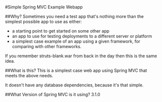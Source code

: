 #Simple Spring MVC Example Webapp

##Why?
Sometimes you need a test app that's nothing more than the simplest 
possible app to use as either:

* a starting point to get started on some other app
* an app to use for testing deployments to a different server or platform
* a simplest case example of an app using a given framework, for comparing with 
other frameworks.

If you remember struts-blank.war from back in the day then this is the same idea.

##What is this?
This is a simplest case web app using Spring MVC that meets the above needs.

It doesn't have any database dependencies, because it's that simple.

##What Version of Spring MVC is it using?
3.1.0
